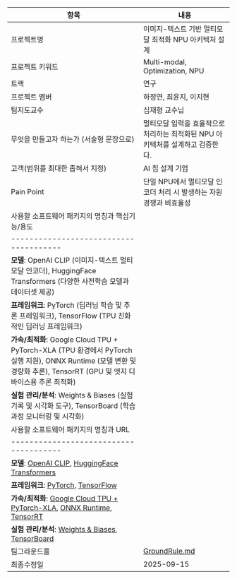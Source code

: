 | 항목 | 내용 |
|------|------|
| 프로젝트명 | 이미지-텍스트 기반 멀티모달 최적화 NPU 아키텍처 설계 |
| 프로젝트 키워드 | Multi-modal, Optimization, NPU |
| 트랙 | 연구 |
| 프로젝트 멤버 | 하정연, 최윤지, 이지현 |
| 팀지도교수 | 심재형 교수님 |
| 무엇을 만들고자 하는가 (서술형 문장으로) | 멀티모달 입력을 효율적으로 처리하는 최적화된 NPU 아키텍처를 설계하고 검증한다. |
| 고객(범위를 최대한 좁혀서 지정) | AI 칩 설계 기업 |
| Pain Point | 단일 NPU에서 멀티모달 인코더 처리 시 발생하는 자원 경쟁과 비효율성 |
| 사용할 소프트웨어 패키지의 명칭과 핵심기능/용도 |
|--------------------------------------|
| **모델**: OpenAI CLIP (이미지-텍스트 멀티모달 인코더), HuggingFace Transformers (다양한 사전학습 모델과 데이터셋 제공) |
| **프레임워크**: PyTorch (딥러닝 학습 및 추론 프레임워크), TensorFlow (TPU 친화적인 딥러닝 프레임워크) |
| **가속/최적화**: Google Cloud TPU + PyTorch-XLA (TPU 환경에서 PyTorch 실행 지원), ONNX Runtime (모델 변환 및 경량화 추론), TensorRT (GPU 및 엣지 디바이스용 추론 최적화) |
| **실험 관리/분석**: Weights & Biases (실험 기록 및 시각화 도구), TensorBoard (학습 과정 모니터링 및 시각화) |
| 사용할 소프트웨어 패키지의 명칭과 URL |
|--------------------------------------|
| **모델**: [OpenAI CLIP](https://github.com/openai/CLIP), [HuggingFace Transformers](https://huggingface.co/transformers) |
| **프레임워크**: [PyTorch](https://pytorch.org/), [TensorFlow](https://www.tensorflow.org/) |
| **가속/최적화**: [Google Cloud TPU + PyTorch-XLA](https://github.com/pytorch/xla), [ONNX Runtime](https://onnxruntime.ai/), [TensorRT](https://developer.nvidia.com/tensorrt) |
| **실험 관리/분석**: [Weights & Biases](https://wandb.ai/site), [TensorBoard](https://www.tensorflow.org/tensorboard) |
| 팀그라운드룰 | [GroundRule.md](./GroundRule.md) |
| 최종수정일 | 2025-09-15 |



